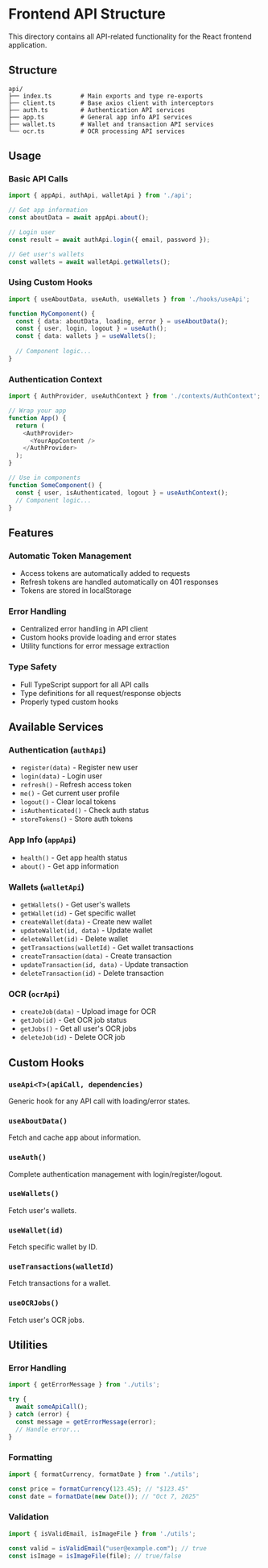 # Frontend API Structure

This directory contains all API-related functionality for the React frontend application.

## Structure

```
api/
├── index.ts        # Main exports and type re-exports
├── client.ts       # Base axios client with interceptors
├── auth.ts         # Authentication API services
├── app.ts          # General app info API services
├── wallet.ts       # Wallet and transaction API services
└── ocr.ts          # OCR processing API services
```

## Usage

### Basic API Calls

```typescript
import { appApi, authApi, walletApi } from './api';

// Get app information
const aboutData = await appApi.about();

// Login user
const result = await authApi.login({ email, password });

// Get user's wallets
const wallets = await walletApi.getWallets();
```

### Using Custom Hooks

```typescript
import { useAboutData, useAuth, useWallets } from './hooks/useApi';

function MyComponent() {
  const { data: aboutData, loading, error } = useAboutData();
  const { user, login, logout } = useAuth();
  const { data: wallets } = useWallets();
  
  // Component logic...
}
```

### Authentication Context

```typescript
import { AuthProvider, useAuthContext } from './contexts/AuthContext';

// Wrap your app
function App() {
  return (
    <AuthProvider>
      <YourAppContent />
    </AuthProvider>
  );
}

// Use in components
function SomeComponent() {
  const { user, isAuthenticated, logout } = useAuthContext();
  // Component logic...
}
```

## Features

### Automatic Token Management
- Access tokens are automatically added to requests
- Refresh tokens are handled automatically on 401 responses
- Tokens are stored in localStorage

### Error Handling
- Centralized error handling in API client
- Custom hooks provide loading and error states
- Utility functions for error message extraction

### Type Safety
- Full TypeScript support for all API calls
- Type definitions for all request/response objects
- Properly typed custom hooks

## Available Services

### Authentication (`authApi`)
- `register(data)` - Register new user
- `login(data)` - Login user
- `refresh()` - Refresh access token
- `me()` - Get current user profile
- `logout()` - Clear local tokens
- `isAuthenticated()` - Check auth status
- `storeTokens()` - Store auth tokens

### App Info (`appApi`)
- `health()` - Get app health status
- `about()` - Get app information

### Wallets (`walletApi`)
- `getWallets()` - Get user's wallets
- `getWallet(id)` - Get specific wallet
- `createWallet(data)` - Create new wallet
- `updateWallet(id, data)` - Update wallet
- `deleteWallet(id)` - Delete wallet
- `getTransactions(walletId)` - Get wallet transactions
- `createTransaction(data)` - Create transaction
- `updateTransaction(id, data)` - Update transaction
- `deleteTransaction(id)` - Delete transaction

### OCR (`ocrApi`)
- `createJob(data)` - Upload image for OCR
- `getJob(id)` - Get OCR job status
- `getJobs()` - Get all user's OCR jobs
- `deleteJob(id)` - Delete OCR job

## Custom Hooks

### `useApi<T>(apiCall, dependencies)`
Generic hook for any API call with loading/error states.

### `useAboutData()`
Fetch and cache app about information.

### `useAuth()`
Complete authentication management with login/register/logout.

### `useWallets()`
Fetch user's wallets.

### `useWallet(id)`
Fetch specific wallet by ID.

### `useTransactions(walletId)`
Fetch transactions for a wallet.

### `useOCRJobs()`
Fetch user's OCR jobs.

## Utilities

### Error Handling
```typescript
import { getErrorMessage } from './utils';

try {
  await someApiCall();
} catch (error) {
  const message = getErrorMessage(error);
  // Handle error...
}
```

### Formatting
```typescript
import { formatCurrency, formatDate } from './utils';

const price = formatCurrency(123.45); // "$123.45"
const date = formatDate(new Date()); // "Oct 7, 2025"
```

### Validation
```typescript
import { isValidEmail, isImageFile } from './utils';

const valid = isValidEmail("user@example.com"); // true
const isImage = isImageFile(file); // true/false
```